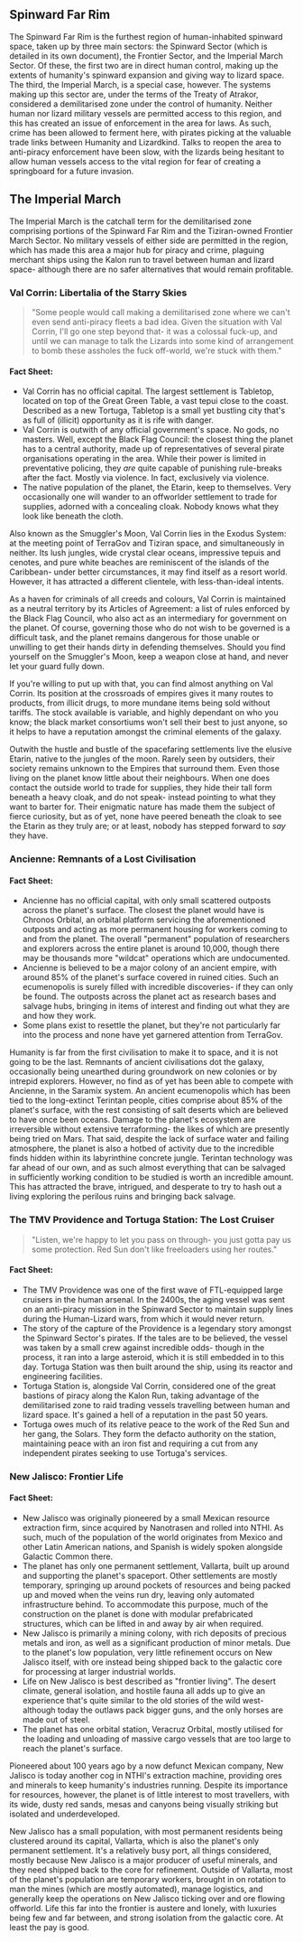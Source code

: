 ## Spinward Far Rim
The Spinward Far Rim is the furthest region of human-inhabited spinward space, taken up by three main sectors: the Spinward Sector (which is detailed in its own document), the Frontier Sector, and the Imperial March Sector. Of these, the first two are in direct human control, making up the extents of humanity's spinward expansion and giving way to lizard space. The third, the Imperial March, is a special case, however. The systems making up this sector are, under the terms of the Treaty of Atrakor, considered a demilitarised zone under the control of humanity. Neither human nor lizard military vessels are permitted access to this region, and this has created an issue of enforcement in the area for laws. As such, crime has been allowed to ferment here, with pirates picking at the valuable trade links between Humanity and Lizardkind. Talks to reopen the area to anti-piracy enforcement have been slow, with the lizards being hesitant to allow human vessels access to the vital region for fear of creating a springboard for a future invasion.

## The Imperial March
The Imperial March is the catchall term for the demilitarised zone comprising portions of the Spinward Far Rim and the Tiziran-owned Frontier March Sector. No military vessels of either side are permitted in the region, which has made this area a major hub for piracy and crime, plaguing merchant ships using the Kalon run to travel between human and lizard space- although there are no safer alternatives that would remain profitable.

### Val Corrin: Libertalia of the Starry Skies
> "Some people would call making a demilitarised zone where we can't even send anti-piracy fleets a bad idea. Given the situation with Val Corrin, I'll go one step beyond that- it was a colossal fuck-up, and until we can manage to talk the Lizards into some kind of arrangement to bomb these assholes the fuck off-world, we're stuck with them."

#### Fact Sheet:
* Val Corrin has no official capital. The largest settlement is Tabletop, located on top of the Great Green Table, a vast tepui close to the coast. Described as a new Tortuga, Tabletop is a small yet bustling city that's as full of (illicit) opportunity as it is rife with danger.
* Val Corrin is outwith of any official government's space. No gods, no masters. Well, except the Black Flag Council: the closest thing the planet has to a central authority, made up of representatives of several pirate organisations operating in the area. While their power is limited in preventative policing, they *are* quite capable of punishing rule-breaks after the fact. Mostly via violence. In fact, exclusively via violence.
* The native population of the planet, the Etarin, keep to themselves. Very occasionally one will wander to an offworlder settlement to trade for supplies, adorned with a concealing cloak. Nobody knows what they look like beneath the cloth.

Also known as the Smuggler's Moon, Val Corrin lies in the Exodus System: at the meeting point of TerraGov and Tiziran space, and simultaneously in neither. Its lush jungles, wide crystal clear oceans, impressive tepuis and cenotes, and pure white beaches are reminiscent of the islands of the Caribbean- under better circumstances, it may find itself as a resort world. However, it has attracted a different clientele, with less-than-ideal intents.

As a haven for criminals of all creeds and colours, Val Corrin is maintained as a neutral territory by its Articles of Agreement: a list of rules enforced by the Black Flag Council, who also act as an intermediary for government on the planet. Of course, governing those who do not wish to be governed is a difficult task, and the planet remains dangerous for those unable or unwilling to get their hands dirty in defending themselves. Should you find yourself on the Smuggler's Moon, keep a weapon close at hand, and never let your guard fully down.

If you're willing to put up with that, you can find almost anything on Val Corrin. Its position at the crossroads of empires gives it many routes to products, from illicit drugs, to more mundane items being sold without tariffs. The stock available is variable, and highly dependant on who you know; the black market consortiums won't sell their best to just anyone, so it helps to have a reputation amongst the criminal elements of the galaxy.

Outwith the hustle and bustle of the spacefaring settlements live the elusive Etarin, native to the jungles of the moon. Rarely seen by outsiders, their society remains unknown to the Empires that surround them. Even those living on the planet know little about their neighbours. When one does contact the outside world to trade for supplies, they hide their tall form beneath a heavy cloak, and do not speak- instead pointing to what they want to barter for. Their enigmatic nature has made them the subject of fierce curiosity, but as of yet, none have peered beneath the cloak to see the Etarin as they truly are; or at least, nobody has stepped forward to *say* they have.

### Ancienne: Remnants of a Lost Civilisation

#### Fact Sheet:
* Ancienne has no official capital, with only small scattered outposts across the planet's surface. The closest the planet would have is Chronos Orbital, an orbital platform servicing the aforementioned outposts and acting as more permanent housing for workers coming to and from the planet. The overall "permanent" population of researchers and explorers across the entire planet is around 10,000, though there may be thousands more "wildcat" operations which are undocumented.
* Ancienne is believed to be a major colony of an ancient empire, with around 85% of the planet's surface covered in ruined cities. Such an ecumenopolis is surely filled with incredible discoveries- if they can only be found. The outposts across the planet act as research bases and salvage hubs, bringing in items of interest and finding out what they are and how they work.
* Some plans exist to resettle the planet, but they're not particularly far into the process and none have yet garnered attention from TerraGov.

Humanity is far from the first civilisation to make it to space, and it is not going to be the last. Remnants of ancient civilisations dot the galaxy, occasionally being unearthed during groundwork on new colonies or by intrepid explorers. However, no find as of yet has been able to compete with Ancienne, in the Saramix system. An ancient ecumenopolis which has been tied to the long-extinct Terintan people, cities comprise about 85% of the planet's surface, with the rest consisting of salt deserts which are believed to have once been oceans. Damage to the planet's ecosystem are irreversible without extensive terraforming- the likes of which are presently being tried on Mars. That said, despite the lack of surface water and failing atmosphere, the planet is also a hotbed of activity due to the incredible finds hidden within its labyrinthine concrete jungle. Terintan technology was far ahead of our own, and as such almost everything that can be salvaged in sufficiently working condition to be studied is worth an incredible amount. This has attracted the brave, intrigued, and desperate to try to hash out a living exploring the perilous ruins and bringing back salvage.

### The TMV Providence and Tortuga Station: The Lost Cruiser
> "Listen, we're happy to let you pass on through- you just gotta pay us some protection. Red Sun don't like freeloaders using her routes."

#### Fact Sheet:
* The TMV Providence was one of the first wave of FTL-equipped large cruisers in the human arsenal. In the 2400s, the aging vessel was sent on an anti-piracy mission in the Spinward Sector to maintain supply lines during the Human-Lizard wars, from which it would never return.
* The story of the capture of the Providence is a legendary story amongst the Spinward Sector's pirates. If the tales are to be believed, the vessel was taken by a small crew against incredible odds- though in the process, it ran into a large asteroid, which it is still embedded in to this day. Tortuga Station was then built around the ship, using its reactor and engineering facilities.
* Tortuga Station is, alongside Val Corrin, considered one of the great bastions of piracy along the Kalon Run, taking advantage of the demilitarised zone to raid trading vessels travelling between human and lizard space. It's gained a hell of a reputation in the past 50 years.
* Tortuga owes much of its relative peace to the work of the Red Sun and her gang, the Solars. They form the defacto authority on the station, maintaining peace with an iron fist and requiring a cut from any independent pirates seeking to use Tortuga's services.

### New Jalisco: Frontier Life

#### Fact Sheet:
* New Jalisco was originally pioneered by a small Mexican resource extraction firm, since acquired by Nanotrasen and rolled into NTHI. As such, much of the population of the world originates from Mexico and other Latin American nations, and Spanish is widely spoken alongside Galactic Common there.
* The planet has only one permanent settlement, Vallarta, built up around and supporting the planet's spaceport. Other settlements are mostly temporary, springing up around pockets of resources and being packed up and moved when the veins run dry, leaving only automated infrastructure behind. To accommodate this purpose, much of the construction on the planet is done with modular prefabricated structures, which can be lifted in and away by air when required.
* New Jalisco is primarily a mining colony, with rich deposits of precious metals and iron, as well as a significant production of minor metals. Due to the planet's low population, very little refinement occurs on New Jalisco itself, with ore instead being shipped back to the galactic core for processing at larger industrial worlds.
* Life on New Jalisco is best described as "frontier living". The desert climate, general isolation, and hostile fauna all adds up to give an experience that's quite similar to the old stories of the wild west- although today the outlaws pack bigger guns, and the only horses are made out of steel.
* The planet has one orbital station, Veracruz Orbital, mostly utilised for the loading and unloading of massive cargo vessels that are too large to reach the planet's surface.

Pioneered about 100 years ago by a now defunct Mexican company, New Jalisco is today another cog in NTHI's extraction machine, providing ores and minerals to keep humanity's industries running. Despite its importance for resources, however, the planet is of little interest to most travellers, with its wide, dusty red sands, mesas and canyons being visually striking but isolated and underdeveloped.

New Jalisco has a small population, with most permanent residents being clustered around its capital, Vallarta, which is also the planet's only permanent settlement. It's a relatively busy port, all things considered, mostly because New Jalisco is a major producer of useful minerals, and they need shipped back to the core for refinement. Outside of Vallarta, most of the planet's population are temporary workers, brought in on rotation to man the mines (which are mostly automated), manage logistics, and generally keep the operations on New Jalisco ticking over and ore flowing offworld. Life this far into the frontier is austere and lonely, with luxuries being few and far between, and strong isolation from the galactic core. At least the pay is good.
